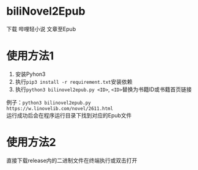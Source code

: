 # biliNovel2Epub
下载 哔哩轻小说 文章至Epub 

# 使用方法1 
1. 安装Pyhon3 
2. 执行`pip3 install -r requirement.txt`安装依赖 
3. 执行`python3 bilinovel2epub.py <ID>`, `<ID>`替换为书籍ID或书籍首页链接 

例子：`python3 bilinovel2epub.py https://w.linovelib.com/novel/2611.html`  
运行成功后会在程序运行目录下找到对应的Epub文件

# 使用方法2 
直接下载release内的二进制文件在终端执行或双击打开
